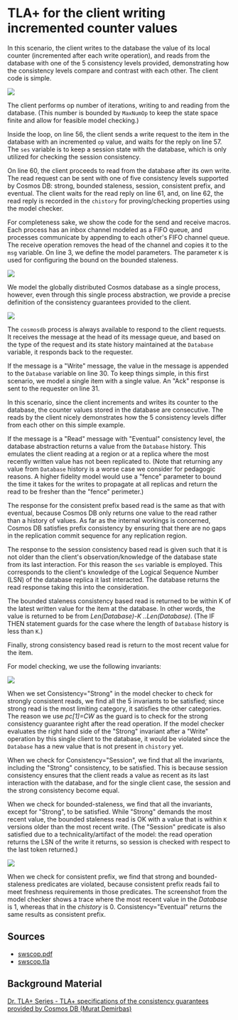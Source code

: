 # TLA+ for the client writing incremented counter values

In this scenario, the client writes to the database the value of its local counter (incremented after each write operation), and reads from the database with one of the 5 consistency levels provided, demonstrating how the consistency levels compare and contrast with each other. The client code is simple.

![](1.png)

The client performs op number of iterations, writing to and reading from the database. (This number is bounded by `MaxNumOp` to keep the state space finite and allow for feasible model checking.)

Inside the loop, on line 56, the client sends a write request to the item in the database with an incremented `op` value, and waits for the reply on line 57. The `ses` variable is to keep a session state with the database, which is only utilized for checking the session consistency.

On line 60, the client proceeds to read from the database after its own write. The read request can be sent with one of five consistency levels supported by Cosmos DB: strong, bounded staleness, session, consistent prefix, and eventual. The client waits for the read reply on line 61, and, on line 62, the read reply is recorded in the `chistory` for proving/checking properties using the model checker.

For completeness sake, we show the code for the send and receive macros. Each process has an inbox channel modeled as a FIFO queue, and processes communicate by appending to each other's FIFO channel queue. The receive operation removes the head of the channel and copies it to the `msg` variable. On line 3, we define the model parameters. The parameter `K` is used for configuring the bound on the bounded staleness.

![](2.png)

We model the globally distributed Cosmos database as a single process, however, even through this single process abstraction, we provide a precise definition of the consistency guarantees provided to the client.

![](3.png)

The `cosmosdb` process is always available to respond to the client requests. It receives the message at the head of its message queue, and based on the type of the request and its state history maintained at the `Database` variable, it responds back to the requester.

If the message is a "Write" message, the value in the message is appended to the `Database` variable on line 30. To keep things simple, in this first scenario, we model a single item with a single value. An "Ack" response is sent to the requester on line 31.

In this scenario, since the client increments and writes its counter to the database, the counter values stored in the database are consecutive. The reads by the client nicely demonstrates how the 5 consistency levels differ from each other on this simple example.

If the message is a "Read" message with "Eventual" consistency level, the database abstraction returns a value from the `Database` history. This emulates the client reading at a region or at a replica where the most recently written value has not been replicated to. (Note that returning any value from `Database` history is a worse case we consider for pedagogic reasons. A higher fidelity model would use a "fence" parameter to bound the time it takes for the writes to propagate at all replicas and return the read to be fresher than the "fence" perimeter.)

The response for the consistent prefix based read is the same as that with eventual, because Cosmos DB only returns one value to the read rather than a history of values. As far as the internal workings is concerned, Cosmos DB satisfies prefix consistency by ensuring that there are no gaps in the replication commit sequence for any replication region.

The response to the session consistency based read is given such that it is not older than the client's observation/knowledge of the database state from its last interaction. For this reason the `ses` variable is employed. This corresponds to the client's knowledge of the Logical Sequence Number (LSN) of the database replica it last interacted. The database returns the read response taking this into the consideration.

The bounded staleness consistency based read is returned to be within K of the latest written value for the item at the database. In other words, the value is returned to be from _Len(Database)-K ..Len(Database)_. (The IF THEN statement guards for the case where the length of `Database` history is less than `K`.)

Finally, strong consistency based read is return to the most recent value for the item.

For model checking, we use the following invariants:

![](4.png)

When we set Consistency="Strong" in the model checker to check for strongly consistent reads, we find all the 5 invariants to be satisfied; since strong read is the most limiting category, it satisfies the other categories. The reason we use _pc[1]=CW_ as the guard is to check for the strong consistency guarantee right after the read operation. If the model checker evaluates the right hand side of the "Strong" invariant after a "Write" operation by this single client to the database, it would be violated since the `Database` has a new value that is not present in `chistory` yet.

When we check for Consistency="Session", we find that all the invariants, including the "Strong" consistency, to be satisfied. This is because session consistency ensures that the client reads a value as recent as its last interaction with the database, and for the single client case, the session and the strong consistency become equal.

When we check for bounded-staleness, we find that all the invariants, except for "Strong", to be satisfied. While "Strong" demands the most recent value, the bounded staleness read is OK with a value that is within `K` versions older than the most recent write. (The "Session" predicate is also satisfied due to a technicality/artifact of the model: the read operation returns the LSN of the write it returns, so session is checked with respect to the last token returned.)

![](5.png)

When we check for consistent prefix, we find that strong and bounded-staleness predicates are violated, because consistent prefix reads fail to meet freshness requirements in those predicates. The screenshot from the model checker shows a trace where the most recent value in the _Database_ is 1, whereas that in the _chistory_ is 0. Consistency="Eventual" returns the same results as consistent prefix.

## Sources

- [swscop.pdf](./swscop.pdf)
- [swscop.tla](./swscop.tla)

## Background Material

[Dr. TLA+ Series - TLA+ specifications of the consistency guarantees provided by Cosmos DB (Murat Demirbas)](https://github.com/tlaplus/DrTLAPlus/blob/master/CosmosDB/README.md)